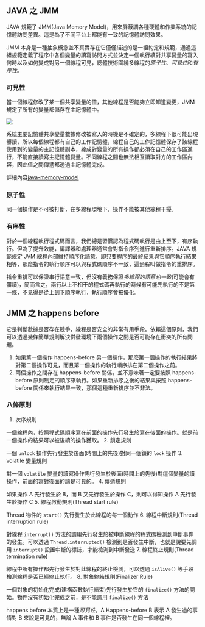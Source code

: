 ## JAVA 之 JMM

JAVA 規範了 JMM(Java Memory Model)，用來屏蔽調各種硬體和作業系統的記憶體訪問差異。這是為了不同平台上都能有一致的記憶體訪問效果。

JMM 本身是一種抽象概念並不真實存在它僅僅描述的是一組約定和規範，通過這組規範定義了程序中各個變量的讀寫訪問方式並決定一個執行續對共享變量的寫入何時以及如何變成對另一個線程可見，總體技術圍繞多線程的*原子性*、*可見性*和*有序性*。

### 可見性
當一個線程修改了某一個共享變量的值，其他線程是否能夠立即知道變更，JMM 規定了所有的變量都儲存在主記憶體中。

![](https://jenkov.com/images/java-concurrency/java-memory-model-6.png)

系統主要記憶體共享變量數據修改被寫入的時機是不確定的，多線程下很可能出現髒讀，所以每個線程都有自己的工作記憶體，線程自己的工作記憶體保存了該線程使用到的變量的主記憶體副本，線成對變量的所有操作都必須在自己的工作區進行，不能直接讀寫主記憶體變量。不同線程之間也無法相互讀取對方的工作區內容，因此值之間傳遞都透過主記憶體完成。


詳細內容[java-memory-model](https://jenkov.com/tutorials/java-concurrency/java-memory-model.html)
### 原子性
同一個操作是不可被打斷，在多線程環境下，操作不能被其他線程干擾。

### 有序性
對於一個線程執行程式碼而言，我們總是習慣認為程式碼執行是由上至下，有序執行。但為了提升效能，編譯器和處理器通常會對指令序列進行重新排序。JAVA 規範規定 JVM 線程內部維持順序化語意，即只要程序的最終結果與它順序執行結果相等，那麼指令的執行順序可以與程式碼順序不一致，這過程叫做指令的重排序。

指令重排可以保證串行語意一致，但沒有義務保證*多線程的語意也一致*(可能會有髒讀)，簡而言之，兩行以上不相干的程式碼再執行的時候有可能先執行的不是第一條，不見得是從上到下順序執行，執行順序會被優化。


## JMM 之 happens before 
它是判斷數據是否存在競爭，線程是否安全的非常有用手段。依賴這個原則，我們可以透過幾條簡單規則解決併發環境下兩個操作之間是否可能存在衝突的所有問題。

1. 如果第一個操作 happens-before 另一個操作，那麼第一個操作的執行結果將對第二個操作可見，而且第一個操作的執行順序排在第二個操作之前。
2. 兩個操作之間存在 happens-before 關係，並不意味著一定要按照 happens-before 原則制定的順序來執行。如果重新排序之後的結果與按照 happens-before 關係來執行結果一致，那個這種重新排序並不非法。

### 八條原則
1. 次序規則

一個線程內，按照程式碼順序寫在前面的操作先行發生於寫在後面的操作。就是前一個操作的結果可以被後續的操作獲取。
2. 鎖定規則

一個 `unlock` 操作先行發生於後面(時間上的先後)對同一個鎖的 `lock` 操作
3. volatile 變量規則

對一個 `volatile` 變量的讀寫操作先行發生於後面(時間上的先後)對這個變量的讀操作，前面的寫對後面的讀是可見的。
4. 傳遞規則

如果操作 A 先行發生於 B，而 B 又先行發生於操作 C，則可以得知操作 A 先行發生於操作 C
5. 線程啟動規則(Thread start rule)

Thread 物件的 `start()` 先行發生於此線程的每一個動作
6. 線程中斷規則(Thread interruption rule)

對線程 `interrupt()` 方法的調用先行發生於被中斷線程的程式碼檢測到中斷事件的發生。可以透過 `Thread.interrupted()` 檢測到是否發生中斷，也就是說要先調用 `interrupt()` 設置中斷的標誌，才能檢測到中斷發送
7. 線程終止規則(Thread termination rule)

線程中所有操作都先行發生於對此線程的終止檢測，可以透過 `isAlive()` 等手段檢測線程是否已經終止執行。
8. 對象終結規則(Finalizer Rule)

一個對象的初始化完成(建構函數執行結束)先行發生於它的 `finalize()` 方法的開始。物件沒有初始化完成之前，是不能調用 `finalize()` 方法



happens before 本質上是一種*可見性*。A Happens-before B 表示 A 發生過的事情對 B 來說是可見的，無論 A 事件和 B 事件是否發生在同一個線程裡。